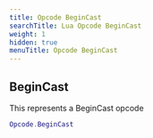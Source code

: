 ```yaml
---
title: Opcode BeginCast
searchTitle: Lua Opcode BeginCast
weight: 1
hidden: true
menuTitle: Opcode BeginCast
---
```

## BeginCast

This represents a BeginCast opcode
```lua
Opcode.BeginCast
```